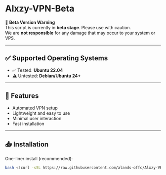 # Alxzy-VPN-Beta

🧪 **Beta Version Warning**  
This script is currently in **beta stage**. Please use with caution.  
We are **not responsible** for any damage that may occur to your system or VPS.

---

## ✅ Supported Operating Systems

- ✅ Tested: **Ubuntu 22.04**
- ⚠️ Untested: **Debian/Ubuntu 24+**

---

## 🚀 Features

- Automated VPN setup
- Lightweight and easy to use
- Minimal user interaction
- Fast installation

---

## 📥 Installation

One-liner install (recommended):

```bash
bash <(curl -sSL https://raw.githubusercontent.com/alands-offc/Alxzy-VPN-Beta-/main/install.sh)
```
